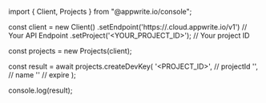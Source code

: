 import { Client, Projects } from "@appwrite.io/console";

const client = new Client()
    .setEndpoint('https://<REGION>.cloud.appwrite.io/v1') // Your API Endpoint
    .setProject('<YOUR_PROJECT_ID>'); // Your project ID

const projects = new Projects(client);

const result = await projects.createDevKey(
    '<PROJECT_ID>', // projectId
    '<NAME>', // name
    '' // expire
);

console.log(result);

